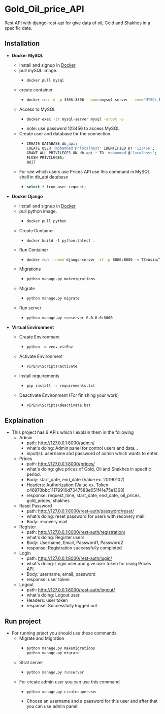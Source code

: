 # Gold_Oil_price_API
Rest API with django-rest-api for give data of oil, Gold and Shakhes in a specific date.
## Installation

* **Docker MySQL** 
  - Install and signup in [Docker](https://hub.docker.com/)
  - pull mySQL image.
    - ```bash
      docker pull mysql
      ```
  - create container
    - ```bash
      docker run -d -p 3306:3306 --name=mysql-server --env="MYSQL_ROOT_PASSWORD=123456" mysql
      ```
  - Access to MySQL
    - ```bash
      docker exec -it mysql-server mysql -uroot -p 
      ```
    - note: use password 123456 to access MySQL
  - Create user and database for the connection
    - ```bash
      CREATE DATABASE db_api;
      CREATE USER 'mohammad'@'localhost' IDENTIFIED BY '123456';
      GRANT ALL PRIVILEGES ON db_api.* TO 'mohammad'@'localhost';
      FLUSH PRIVILEGES;
      QUIT
      ```
  - For see which users use Prices API use this command in MySQL shell in db_api database
    - ```bash
      select * from user_request;
      ```
* **Docker Django** 
  - Install and signup in [Docker](https://hub.docker.com/)
  - pull python image.
    - ```bash
      docker pull python
      ```
  - Create Container
    - ```
      docker build -t python:latest .
      ```
  - Run Container
    - ```bash
      docker run --name django-server -it -p 8000:8000 -e TZ=Asia/Tehran  python bash
      ```
  - Migrations
    - ```bash
      python manage.py makemigrations 
      ```
  - Migrate
    - ```bash
      python manage.py migrate
      ```
  - Run server
    - ```bash
      python manage.py runserver 0.0.0.0:8000
      ```
      
* **Virtual Environment**
  - Create Environment
    - ```bash
      python -m venv virEnv
      ```
  - Activate Environment
    - ```bash
      virEnv\Scripts\activate
      ```
  - Install requirements
    - ```bash
      pip install -r requirements.txt
      ```
  - Deactivate Environment (For finishing your work)
    - ```bash
      virEnv\Scripts\deactivate.bat
      ```
      
      
## Explaination

  - This project has 6 APIs which I explain them in the following 
    - Admin
      - path: http://127.0.0.1:8000/admin/
      - what's doing: Admin panel for control users and data...
      - input(s): username and password of admin which wants to enter.
    - Prices
      - path: http://127.0.0.1:8000/prices/
      - what's doing: give prices of Gold, Oil and Shakhes in specific period.
      - Body: start_date, end_date   (Value ex. 20190102)
      - Headers: Authorization  (Value ex. Token c46970bbc11179910d7347588e651f41e75e1368)
      - response: request_time, start_date, end_date, oil_prices, gold_prices, shakhes
    - Reset Password
      - path: http://127.0.0.1:8000/rest-auth/password/reset/
      - what's doing: reset password for users with recovery mail.
      - Body: recovery mail
    - Register
      - path: http://127.0.0.1:8000/rest-auth/registration/
      - what's doing: Register users.
      - Body: Username, Email, Password1, Password2
      - response: Registration successfully completed
    - Login
      - path: http://127.0.0.1:8000/rest-auth/login/
      - what's doing: Login user and give user token for using Prices API.
      - Body: username, email, password
      - response: user token
    - Logout 
      - path: http://127.0.0.1:8000/rest-auth/logout/
      - what's doing: Logout user.
      - Headers: user token
      - response: Successfully logged out




## Run project
   - For running prject you should use these commands
      - Migrate and Migration
        - ```bash
          python manage.py makemigrations
          python manage.py migrate
          ```
      - Strat server
        - ```bash
          python manage.py runserver
          ```
      - For create admin user you can use this command
        - ```bashe
          python manage.py createsuperuser
          ```
        - Choose an username and a password for this user and after that you can use admin panel.








